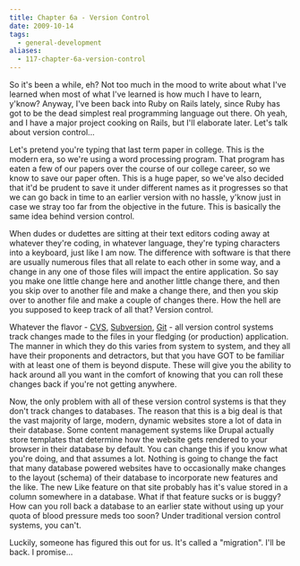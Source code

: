 ```yaml
---
title: Chapter 6a - Version Control
date: 2009-10-14
tags:
  - general-development
aliases:
  - 117-chapter-6a-version-control
---
```


So it's been a while, eh? Not too much in the mood to write about what I've learned when most of what I've learned is how much I have to learn, y'know? Anyway, I've been back into Ruby on Rails lately, since Ruby has got to be the dead simplest real programming language out there. Oh yeah, and I have a major project cooking on Rails, but I'll elaborate later. Let's talk about version control...


Let's pretend you're typing that last term paper in college. This is the modern era, so we're using a word processing program. That program has eaten a few of our papers over the course of our college career, so we know to save our paper often. This is a huge paper, so we've also decided that it'd be prudent to save it under different names as it progresses so that we can go back in time to an earlier version with no hassle, y'know just in case we stray too far from the objective in the future. This is basically the same idea behind version control.


When dudes or dudettes are sitting at their text editors coding away at whatever they're coding, in whatever language, they're typing characters into a keyboard, just like I am now. The difference with software is that there are usually numerous files that all relate to each other in some way, and a change in any one of those files will impact the entire application. So say you make one little change here and another little change there, and then you skip over to another file and make a change there, and then you skip over to another file and make a couple of changes there. How the hell are you supposed to keep track of all that? Version control.


Whatever the flavor - [CVS](http://www.nongnu.org/cvs/), [Subversion](http://subversion.tigris.org/), [Git](http://git-scm.com/) - all version control systems track changes made to the files in your fledging (or production) application. The manner in which they do this varies from system to system, and they all have their proponents and detractors, but that you have GOT to be familiar with at least one of them is beyond dispute. These will give you the ability to hack around all you want in the comfort of knowing that you can roll these changes back if you're not getting anywhere.


Now, the only problem with all of these version control systems is that they don't track changes to databases. The reason that this is a big deal is that the vast majority of large, modern, dynamic websites store a lot of data in their database. Some content management systems like Drupal actually store templates that determine how the website gets rendered to your browser in their database by default. You can change this if you know what you're doing, and that assumes a lot. Nothing is going to change the fact that many database powered websites have to occasionally make changes to the layout (schema) of their database to incorporate new features and the like. The new Like feature on that site probably has it's value stored in a column somewhere in a database. What if that feature sucks or is buggy? How can you roll back a database to an earlier state without using up your quota of blood pressure meds too soon? Under traditional version control systems, you can't.


Luckily, someone has figured this out for us. It's called a "migration". I'll be back. I promise...

